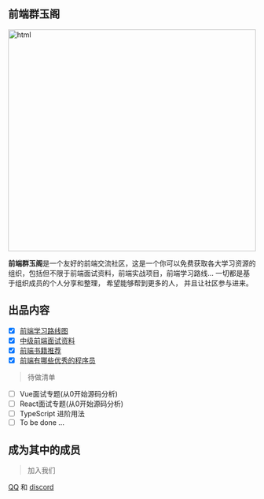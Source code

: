 ## 前端群玉阁
<img  height="450" width="100%" alt="html" src="./assets/firepunch.jpg">

**前端群玉阁**是一个友好的前端交流社区，这是一个你可以免费获取各大学习资源的组织，包括但不限于前端面试资料，前端实战项目，前端学习路线... 一切都是基于组织成员的个人分享和整理， 希望能够帮到更多的人， 并且让社区参与进来。

## 出品内容

- [x] [前端学习路线图]()
- [x] [中级前端面试资料]()
- [x] [前端书籍推荐]()
- [x] [前端有哪些优秀的程序员]()

> 待做清单
- [ ] Vue面试专题(从0开始源码分析)
- [ ] React面试专题(从0开始源码分析)
- [ ] TypeScript 进阶用法
- [ ] To be done ...

## 成为其中的成员



> 加入我们

[QQ](1095041759) 和 [discord](https://discordapp.com/channels/@me/1002744669396013157)
